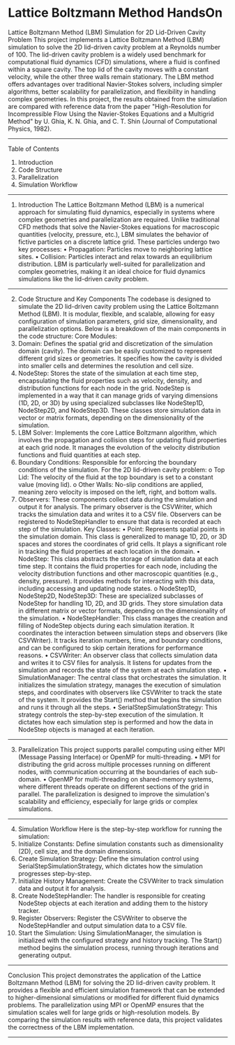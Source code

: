 # Lattice Boltzmann Method HandsOn

Lattice Boltzmann Method (LBM) Simulation for 2D Lid-Driven Cavity Problem
This project implements a Lattice Boltzmann Method (LBM) simulation to solve the 2D lid-driven cavity problem at a Reynolds number of 100. The lid-driven cavity problem is a widely used benchmark for computational fluid dynamics (CFD) simulations, where a fluid is confined within a square cavity. The top lid of the cavity moves with a constant velocity, while the other three walls remain stationary.
The LBM method offers advantages over traditional Navier-Stokes solvers, including simpler algorithms, better scalability for parallelization, and flexibility in handling complex geometries. In this project, the results obtained from the simulation are compared with reference data from the paper "High-Resolution for Incompressible Flow Using the Navier-Stokes Equations and a Multigrid Method" by U. Ghia, K. N. Ghia, and C. T. Shin (Journal of Computational Physics, 1982).
________________________________________
Table of Contents
1.	Introduction
2.	Code Structure
3.	Parallelization
4.	Simulation Workflow
________________________________________
1. Introduction
The Lattice Boltzmann Method (LBM) is a numerical approach for simulating fluid dynamics, especially in systems where complex geometries and parallelization are required. Unlike traditional CFD methods that solve the Navier-Stokes equations for macroscopic quantities (velocity, pressure, etc.), LBM simulates the behavior of fictive particles on a discrete lattice grid. These particles undergo two key processes:
•	Propagation: Particles move to neighboring lattice sites.
•	Collision: Particles interact and relax towards an equilibrium distribution.
LBM is particularly well-suited for parallelization and complex geometries, making it an ideal choice for fluid dynamics simulations like the lid-driven cavity problem.
________________________________________
2. Code Structure and Key Components
The codebase is designed to simulate the 2D lid-driven cavity problem using the Lattice Boltzmann Method (LBM). It is modular, flexible, and scalable, allowing for easy configuration of simulation parameters, grid size, dimensionality, and parallelization options. Below is a breakdown of the main components in the code structure:
Core Modules:
1.	Domain: Defines the spatial grid and discretization of the simulation domain (cavity). The domain can be easily customized to represent different grid sizes or geometries. It specifies how the cavity is divided into smaller cells and determines the resolution and cell size.
2.	NodeStep: Stores the state of the simulation at each time step, encapsulating the fluid properties such as velocity, density, and distribution functions for each node in the grid. NodeStep is implemented in a way that it can manage grids of varying dimensions (1D, 2D, or 3D) by using specialized subclasses like NodeStep1D, NodeStep2D, and NodeStep3D. These classes store simulation data in vector or matrix formats, depending on the dimensionality of the simulation.
3.	LBM Solver: Implements the core Lattice Boltzmann algorithm, which involves the propagation and collision steps for updating fluid properties at each grid node. It manages the evolution of the velocity distribution functions and fluid quantities at each step.
4.	Boundary Conditions: Responsible for enforcing the boundary conditions of the simulation. For the 2D lid-driven cavity problem:
o	Top Lid: The velocity of the fluid at the top boundary is set to a constant value (moving lid).
o	Other Walls: No-slip conditions are applied, meaning zero velocity is imposed on the left, right, and bottom walls.
5.	Observers: These components collect data during the simulation and output it for analysis. The primary observer is the CSVWriter, which tracks the simulation data and writes it to a CSV file. Observers can be registered to NodeStepHandler to ensure that data is recorded at each step of the simulation.
Key Classes:
•	Point: Represents spatial points in the simulation domain. This class is generalized to manage 1D, 2D, or 3D spaces and stores the coordinates of grid cells. It plays a significant role in tracking the fluid properties at each location in the domain.
•	NodeStep: This class abstracts the storage of simulation data at each time step. It contains the fluid properties for each node, including the velocity distribution functions and other macroscopic quantities (e.g., density, pressure). It provides methods for interacting with this data, including accessing and updating node states.
o	NodeStep1D, NodeStep2D, NodeStep3D: These are specialized subclasses of NodeStep for handling 1D, 2D, and 3D grids. They store simulation data in different matrix or vector formats, depending on the dimensionality of the simulation.
•	NodeStepHandler: This class manages the creation and filling of NodeStep objects during each simulation iteration. It coordinates the interaction between simulation steps and observers (like CSVWriter). It tracks iteration numbers, time, and boundary conditions, and can be configured to skip certain iterations for performance reasons.
•	CSVWriter: An observer class that collects simulation data and writes it to CSV files for analysis. It listens for updates from the simulation and records the state of the system at each simulation step.
•	SimulationManager: The central class that orchestrates the simulation. It initializes the simulation strategy, manages the execution of simulation steps, and coordinates with observers like CSVWriter to track the state of the system. It provides the Start() method that begins the simulation and runs it through all the steps.
•	SerialStepSimulationStrategy: This strategy controls the step-by-step execution of the simulation. It dictates how each simulation step is performed and how the data in NodeStep objects is managed at each iteration.
________________________________________
3. Parallelization
This project supports parallel computing using either MPI (Message Passing Interface) or OpenMP for multi-threading.
•	MPI for distributing the grid across multiple processes running on different nodes, with communication occurring at the boundaries of each sub-domain.
•	OpenMP for multi-threading on shared-memory systems, where different threads operate on different sections of the grid in parallel.
The parallelization is designed to improve the simulation's scalability and efficiency, especially for large grids or complex simulations.
________________________________________
4. Simulation Workflow
Here is the step-by-step workflow for running the simulation:
1.	Initialize Constants: Define simulation constants such as dimensionality (2D), cell size, and the domain dimensions.
2.	Create Simulation Strategy: Define the simulation control using SerialStepSimulationStrategy, which dictates how the simulation progresses step-by-step.
3.	Initialize History Management: Create the CSVWriter to track simulation data and output it for analysis.
4.	Create NodeStepHandler: The handler is responsible for creating NodeStep objects at each iteration and adding them to the history tracker.
5.	Register Observers: Register the CSVWriter to observe the NodeStepHandler and output simulation data to a CSV file.
6.	Start the Simulation: Using SimulationManager, the simulation is initialized with the configured strategy and history tracking. The Start() method begins the simulation process, running through iterations and generating output.
________________________________________
Conclusion
This project demonstrates the application of the Lattice Boltzmann Method (LBM) for solving the 2D lid-driven cavity problem. It provides a flexible and efficient simulation framework that can be extended to higher-dimensional simulations or modified for different fluid dynamics problems. The parallelization using MPI or OpenMP ensures that the simulation scales well for large grids or high-resolution models. By comparing the simulation results with reference data, this project validates the correctness of the LBM implementation.

________________________________________
